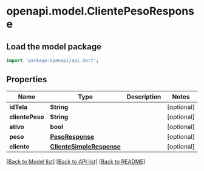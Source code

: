 # openapi.model.ClientePesoResponse

## Load the model package
```dart
import 'package:openapi/api.dart';
```

## Properties
Name | Type | Description | Notes
------------ | ------------- | ------------- | -------------
**idTela** | **String** |  | [optional] 
**clientePeso** | **String** |  | [optional] 
**ativo** | **bool** |  | [optional] 
**peso** | [**PesoResponse**](PesoResponse.md) |  | [optional] 
**cliente** | [**ClienteSimpleResponse**](ClienteSimpleResponse.md) |  | [optional] 

[[Back to Model list]](../README.md#documentation-for-models) [[Back to API list]](../README.md#documentation-for-api-endpoints) [[Back to README]](../README.md)


